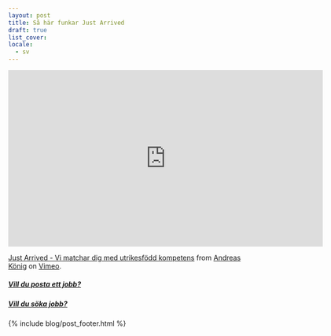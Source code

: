```yaml
---
layout: post
title: Så här funkar Just Arrived
draft: true
list_cover:
locale:
  - sv
---
```


<iframe src="https://player.vimeo.com/video/216969958" width="640" height="360" frameborder="0" webkitallowfullscreen mozallowfullscreen allowfullscreen></iframe>
<p><a href="https://vimeo.com/216969958">Just Arrived - Vi matchar dig med utrikesf&ouml;dd kompetens</a> from <a href="https://vimeo.com/user63572179">Andreas K&ouml;nig</a> on <a href="https://vimeo.com">Vimeo</a>.</p>



##### [Vill du posta ett jobb?](https://justarrived.se/company/)

##### [Vill du söka jobb?](https://justarrived.se/newcomer/)


{% include blog/post_footer.html %}
